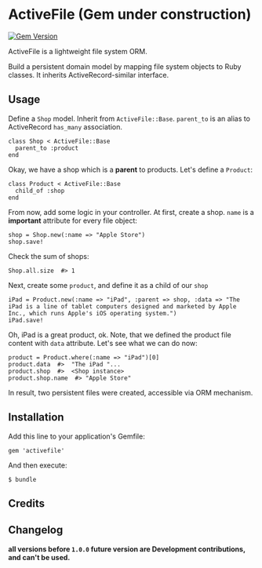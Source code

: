 # ActiveFile (Gem under construction)
[![Gem Version](https://badge.fury.io/rb/activefile.png)](http://badge.fury.io/rb/activefile)


ActiveFile is a lightweight file system ORM.

Build a persistent domain model by mapping file system objects to Ruby classes. It inherits ActiveRecord-similar interface.

## Usage

Define a `Shop` model. Inherit from `ActiveFile::Base`.
`parent_to` is an alias to ActiveRecord `has_many` association.

    class Shop < ActiveFile::Base
      parent_to :product
    end

Okay, we have a shop which is a **parent** to products. Let's define a `Product`:

    class Product < ActiveFile::Base
      child_of :shop
    end

From now, add some logic in your controller.
At first, create a shop. `name` is a **important** attribute for every file object:

    shop = Shop.new(:name => "Apple Store")
    shop.save!

Check the sum of shops:

    Shop.all.size  #> 1

Next, create some `product`, and define it as a child of our `shop`

    iPad = Product.new(:name => "iPad", :parent => shop, :data => "The iPad is a line of tablet computers designed and marketed by Apple Inc., which runs Apple's iOS operating system.")
    iPad.save!

Oh, iPad is a great product, ok. Note, that we defined the product file content with `data` attribute.
Let's see what we can do now:

    product = Product.where(:name => "iPad")[0]
    product.data  #>  "The iPad "...
    product.shop  #>  <Shop instance>
    product.shop.name  #> "Apple Store"

In result, two persistent files were created, accessible via ORM mechanism.

## Installation

Add this line to your application's Gemfile:

    gem 'activefile'

And then execute:

    $ bundle

## Credits


## Changelog

**all versions before `1.0.0` future version are Development contributions, and can't be used.**
